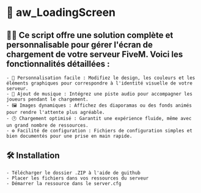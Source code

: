 # 💫​ aw_LoadingScreen

## 🔧✨ Ce script offre une solution complète et personnalisable pour gérer l'écran de chargement de votre serveur FiveM. Voici les fonctionnalités détaillées :

    - 🎨 Personnalisation facile : Modifiez le design, les couleurs et les éléments graphiques pour correspondre à l'identité visuelle de votre serveur.
    - 🎵 Ajout de musique : Intégrez une piste audio pour accompagner les joueurs pendant le chargement.
    - 🖼️ Images dynamiques : Affichez des diaporamas ou des fonds animés pour rendre l'attente plus agréable.
    - 🕑 Chargement optimisé : Garantit une expérience fluide, même avec un grand nombre de ressources.
    - ⚙️ Facilité de configuration : Fichiers de configuration simples et bien documentés pour une prise en main rapide.

## 🛠 Installation

    - Télécharger le dossier .ZIP à l'aide de guithub
    - Placer les fichiers dans vos ressources du serveur
    - Démarrer la ressource dans le server.cfg
